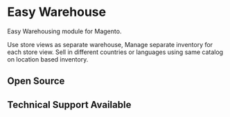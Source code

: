 # Easy Warehouse
Easy Warehousing module for Magento.

Use store views as separate warehouse, Manage separate inventory for each store view. Sell in different countries or languages using same catalog on location based inventory.

## Open Source

## Technical Support Available
